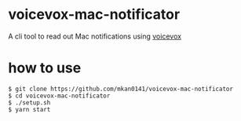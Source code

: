 # voicevox-mac-notificator

A cli tool to read out Mac notifications using [voicevox](https://github.com/VOICEVOX)

# how to use

```
$ git clone https://github.com/mkan0141/voicevox-mac-notificator
$ cd voicevox-mac-notificator
$ ./setup.sh
$ yarn start
```
